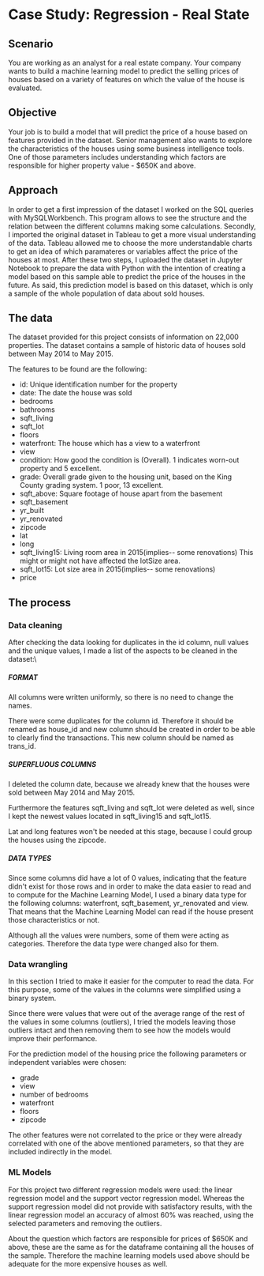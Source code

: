 # Case Study: Regression - Real State

## Scenario

You are working as an analyst for a real estate company. Your company wants to build a machine learning model to predict the selling prices of houses based on a variety of features on which the value of the house is evaluated.

## Objective

Your job is to build a model that will predict the price of a house based on features provided in the dataset. Senior management also wants to explore the characteristics of the houses using some business intelligence tools. One of those parameters includes understanding which factors are responsible for higher property value - $650K and above.

## Approach

In order to get a first impression of the dataset I worked on the SQL queries with MySQLWorkbench. This program allows to see the structure and the relation between the different columns making some calculations. Secondly, I imported the original dataset in Tableau to get a more visual understanding of the data. Tableau allowed me to choose the more understandable charts to get an idea of which paramateres or variables affect the price of the houses at most. After these two steps, I uploaded the dataset in Jupyter Notebook to prepare the data with Python with the intention of creating a model based on this sample able to predict the price of the houses in the future. As said, this prediction model is based on this dataset, which is only a sample of the whole population of data about sold houses.

## The data

The dataset provided for this project consists of information on 22,000 properties. The dataset contains a sample of historic data of houses sold between May 2014 to May 2015.

The features to be found are the following:
- id: Unique identification number for the property
- date: The date the house was sold
- bedrooms
- bathrooms
- sqft_living
- sqft_lot
- floors
- waterfront: The house which has a view to a waterfront
- view
- condition: How good the condition is (Overall). 1 indicates worn-out property and 5 excellent.
- grade: Overall grade given to the housing unit, based on the King County grading system. 1 poor, 13 excellent.
- sqft_above: Square footage of house apart from the basement
- sqft_basement
- yr_built
- yr_renovated
- zipcode
- lat
- long
- sqft_living15: Living room area in 2015(implies-- some renovations) This might or might not have affected the lotSize area.
- sqft_lot15: Lot size area in 2015(implies-- some renovations)
- price

## The process

### Data cleaning
After checking the data looking for duplicates in the id column, null values and the unique values, I made a list of the aspects to be cleaned in the dataset:\

##### FORMAT

All columns were written uniformly, so there is no need to change the names.

There were some duplicates for the column id. Therefore it should be renamed as house_id and new column should be created in order to be able to clearly find the transactions. This new column should be named as trans_id.

##### SUPERFLUOUS COLUMNS

I deleted the column date, because we already knew that the houses were sold between May 2014 and May 2015.

Furthermore the features sqft_living and sqft_lot were deleted as well, since I kept the newest values located in sqft_living15 and sqft_lot15.

Lat and long features won't be needed at this stage, because I could group the houses using the zipcode.

##### DATA TYPES

Since some columns did have a lot of 0 values, indicating that the feature didn't exist for those rows and in order to make the data easier to read and to compute for the Machine Learning Model, I used a binary data type for the following columns: waterfront, sqft_basement, yr_renovated and view. That means that the Machine Learning Model can read if the house present those characteristics or not.

Although all the values were numbers, some of them were acting as categories. Therefore the data type were changed also for them.

### Data wrangling

In this section I tried to make it easier for the computer to read the data. For this purpose, some of the values in the columns were simplified using a binary system.

Since there were values that were out of the average range of the rest of the values in some columns (outliers), I tried the models leaving those outliers intact and then removing them to see how the models would improve their performance.

For the prediction model of the housing price the following parameters or independent variables were chosen:
- grade
- view
- number of bedrooms
- waterfront
- floors
- zipcode

The other features were not correlated to the price or they were already correlated with one of the above mentioned parameters, so that they are included indirectly in the model.

### ML Models

For this project two different regression models were used: the linear regression model and the support vector regression model. Whereas the support regression model did not provide with satisfactory results, with the linear regression model an accuracy of almost 60% was reached, using the selected parameters and removing the outliers.

About the question which factors are responsible for prices of $650K and above, these are the same as for the dataframe containing all the houses of the sample. Therefore the machine learning models used above should be adequate for the more expensive houses as well.
